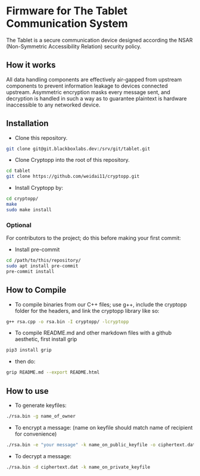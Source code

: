 # Firmware for The Tablet Communication System

The Tablet is a secure communication device designed according the NSAR (Non-Symmetric Accessibility Relation) security policy.

## How it works

All data handling components are effectively air-gapped from upstream components to prevent information leakage to devices connected upstream. Asymmetric encryption masks every message sent, and decryption is handled in such a way as to guarantee plaintext is hardware inaccessible to any networked device.

## Installation
- Clone this repository.
```bash
git clone git@git.blackboxlabs.dev:/srv/git/tablet.git
```
- Clone Cryptopp into the root of this repository.
```bash
cd tablet
git clone https://github.com/weidai11/cryptopp.git
```
- Install Cryptopp by:
```bash
cd cryptopp/
make
sudo make install
```
### Optional

For contributors to the project; do this before making your first commit:

- Install pre-commit
```bash
cd /path/to/this/repository/
sudo apt install pre-commit
pre-commit install
```
## How to Compile
- To compile binaries from our C++ files; use g++, include the cryptopp folder for the headers, and link the cryptopp library like so:
```bash
g++ rsa.cpp -o rsa.bin -I cryptopp/ -lcryptopp
```
- To compile README.md and other markdown files with a github aesthetic, first install grip
```bash
pip3 install grip
```
- then do:
```bash
grip README.md --export README.html
```
## How to use
- To generate keyfiles:
```bash
./rsa.bin -g name_of_owner
```
- To encrypt a message:
(name on keyfile should match name of recipient for convenience)
```bash
./rsa.bin -e "your message" -k name_on_public_keyfile -o ciphertext.dat
```
- To decrypt a message:
```bash
./rsa.bin -d ciphertext.dat -k name_on_private_keyfile
```
